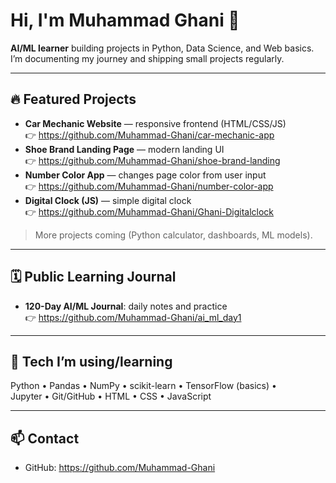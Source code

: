 # Hi, I'm Muhammad Ghani 👋

**AI/ML learner** building projects in Python, Data Science, and Web basics.  
I’m documenting my journey and shipping small projects regularly.

---

## 🔥 Featured Projects
- **Car Mechanic Website** — responsive frontend (HTML/CSS/JS)  
  👉 https://github.com/Muhammad-Ghani/car-mechanic-app
- **Shoe Brand Landing Page** — modern landing UI  
  👉 https://github.com/Muhammad-Ghani/shoe-brand-landing
- **Number Color App** — changes page color from user input  
  👉 https://github.com/Muhammad-Ghani/number-color-app
- **Digital Clock (JS)** — simple digital clock  
  👉 https://github.com/Muhammad-Ghani/Ghani-Digitalclock

> More projects coming (Python calculator, dashboards, ML models).

---

## 🗓️ Public Learning Journal
- **120-Day AI/ML Journal**: daily notes and practice  
  👉 https://github.com/Muhammad-Ghani/ai_ml_day1

---

## 🧰 Tech I’m using/learning
Python • Pandas • NumPy • scikit-learn • TensorFlow (basics) •  
Jupyter • Git/GitHub • HTML • CSS • JavaScript

---

## 📫 Contact
- GitHub: https://github.com/Muhammad-Ghani
